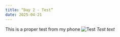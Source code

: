 ```yaml
---
title: “Day 2 - Test”
date: 2025-04-21
---
```


This is a proper test from my phone 
![Test](/JournalImages/Image_Test.png) 
*Test text* 